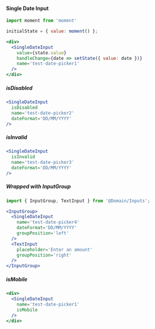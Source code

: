#### Single Date Input
```jsx
import moment from 'moment'

initialState = { value: moment() };

<div>
  <SingleDateInput 
    value={state.value}
    handleChange={date => setState({ value: date })}
    name='test-date-picker1'
  />
</div>
```


##### isDisabled

```jsx
<SingleDateInput
  isDisabled
  name='test-date-picker2'
  dateFormat='DD/MM/YYYY'
/>
```

##### isInvalid

```jsx
<SingleDateInput
  isInvalid
  name='test-date-picker3'
  dateFormat='DD/MM/YYYY'
/>
```

##### Wrapped with InputGroup
```jsx
import { InputGroup, TextInput } from '@Domain/Inputs';

<InputGroup>
  <SingleDateInput
    name='test-date-picker4'
    dateFormat='DD/MM/YYYY'
    groupPosition='left'
  />
  <TextInput
    placeholder='Enter an amount'
    groupPosition='right'
  />
</InputGroup>
```

##### isMobile

```jsx
<div>
  <SingleDateInput 
    name='test-date-picker1'
    isMobile
  />
</div>
```
